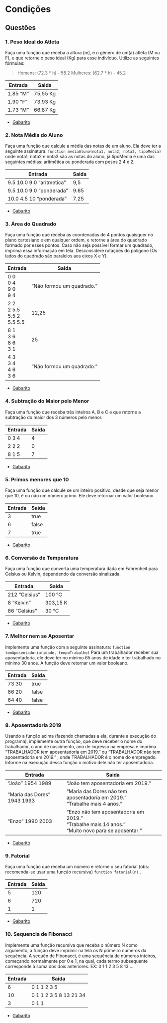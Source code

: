 # Condições


## Questões

### 1. Peso Ideal do Atleta
Faça uma função que receba a altura (m), e o gênero de um(a) atleta (M ou F), e que retorne o peso ideal (Kg) para esse indivíduo. Utilize as seguintes fórmulas:
>Homens: (72.3 * h) - 58.2
>Mulheres: (62.7 * h) - 45.2


Entrada   | Saida
--------- | ------
1.85 “M”  | 75,55 Kg
1.90 ”F”  | 73.93 Kg
1.73 “M”  | 66.87 Kg

* [Gabarito](./qst01.lua)


### 2. Nota Média do Aluno
Faça uma função que calcule a média das notas de um aluno. Ela deve ter a seguinte assinatura:
    ```function mediaAluno(nota1, nota2, nota3, tipoMedia)```
onde nota1, nota2 e nota3 são as notas do aluno, já tipoMedia é uma das seguintes médias: aritmética ou ponderada com pesos 2 4 e 2.

Entrada   | Saida
--------- | ------
9.5 10.0 9.0 “aritmetica”  | 9,5
9.5 10.0 9.0 “ponderada”   | 9.65
10.0 4.5 10 “ponderada”    | 7.25

* [Gabarito](./qst02.lua)


### 3. Área do Quadrado
Faça uma função que receba as coordenadas de 4 pontos quaisquer no plano cartesiano e em qualquer ordem, e retorne a área do quadrado formado por esses pontos. Caso não seja possível formar um quadrado, imprima essa informação em tela. Desconsidere rotações do polígono (Os lados do quadrado são paralelos aos eixos X e Y). 

Entrada   | Saida
--------- | ------
0 0<br>0 4<br>9 0<br>9 4 | “Não formou um quadrado.”
2 2<br>2 5.5<br>5.5 2<br>5.5 5.5 | 12,25
8 1<br>3 6<br>8 6<br>3 1 | 25
4 3<br>3 4<br>4 6<br>3 6 | “Não formou um quadrado.”

* [Gabarito](./qst03.lua)


### 4. Subtração do Maior pelo Menor
Faça uma função que receba três inteiros A, B e C e que retorne a subtração do maior dos 3 números pelo menor.

Entrada   | Saida
--------- | ------
0 3 4    | 4
2 2 2    | 0
8 1 5    | 7

* [Gabarito](./qst04.lua)


### 5. Primos menores que 10
Faça uma função que calcule se um inteiro positivo, desde que seja menor que 10, é ou não um número primo. Ele deve retornar um valor booleano.

Entrada   | Saida
--------- | ------
3         | true
6         | false
7         | true

* [Gabarito](./qst05.lua)


### 6. Conversão de Temperatura
Faça uma função que converta uma temperatura dada em Fahrenheit para Celsius ou Kelvin, dependendo da conversão sinalizada.

Entrada   | Saida
--------- | ------
212 “Celsius”    | 100 °C
8 “Kelvin”       | 303,15 K
86 “Celsius”     | 30 °C

* [Gabarito](./qst06.lua)


### 7. Melhor nem se Aposentar
Implemente uma função com a seguinte assinatura:
    ```function temAposentadoria(idade, tempoTrabalho)```
Para um trabalhador receber sua aposentadoria, ele deve ter no mínimo 65 anos de idade e ter trabalhado no mínimo 30 anos. A função deve retornar um valor booleano.

Entrada   | Saida
--------- | ------
73 30     | true
86 20     | false
64 40     | false

* [Gabarito](./qst07.lua)


### 8. Aposentadoria 2019
Usando a função acima (fazendo chamadas a ela, durante a execução do programa), implemente outra função, que deve receber o nome do trabalhador, o ano de nascimento, ano de ingresso na empresa e imprima “TRABALHADOR tem aposentadoria em 2019.” ou “TRABALHADOR não tem aposentadoria em 2019.” , onde TRABALHADOR é o nome do empregado. Informe na execução dessa função o motivo dele não ter aposentadoria.

Entrada   | Saida
--------- | ------
“João” 1954 1989    | “João tem aposentadoria em 2019.”
“Maria das Dores” 1943 1993    | “Maria das Dores não tem aposentadoria em 2019.”<br>“Trabalhe mais 4 anos.”
“Enzo” 1990 2003   | “Enzo não tem aposentadoria em 2019.”<br>“Trabalhe mais 14 anos.”<br>“Muito novo para se aposentar.”


* [Gabarito](./qst08.lua)


### 9. Fatorial
Faça uma função que receba um número e retorne o seu fatorial (obs: recomenda-se usar uma função recursiva) ```function fatorial(n)``` .

Entrada   | Saida
--------- | ------
5 | 120
6| 720
1 | 1
* [Gabarito](./qst09.lua)


### 10. Sequencia de Fibonacci
Implemente uma função recursiva que receba o número N como argumento, a função deve imprimir na tela os N primeiro números da sequência.
A sequên de Fibonacci, é uma sequência de números inteiros, começando normalmente por 0 e 1, na qual, cada termo subsequente corresponde à soma dos dois anteriores.
EX: 0 1 1 2 3 5 8 13 ...


Entrada   | Saida
--------- | ------
6         | 0 1 1 2 3 5
10        | 0 1 1 2 3 5 8 13 21 34
3         | 0 1 1

* [Gabarito](./qst10.lua)
